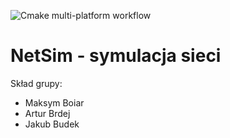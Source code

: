 ![Cmake multi-platform workflow](https://github.com/mboiar/NetSim/actions/workflows/cmake-multi-platform.yml/badge.svg)

# NetSim - symulacja sieci

Skład grupy:

- Maksym Boiar
- Artur Brdej
- Jakub Budek
